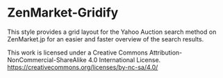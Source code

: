 # ZenMarket-Gridify
This style provides a grid layout for the Yahoo Auction search method on ZenMarket.jp for an easier and faster overview of the search results.

This work is licensed under a Creative Commons Attribution-NonCommercial-ShareAlike 4.0 International License.
https://creativecommons.org/licenses/by-nc-sa/4.0/
